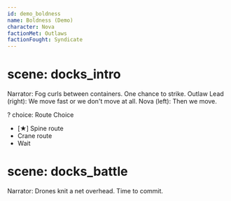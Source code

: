 ```yaml
---
id: demo_boldness
name: Boldness (Demo)
character: Nova
factionMet: Outlaws
factionFought: Syndicate
---
```


# scene: docks_intro
Narrator: Fog curls between containers. One chance to strike.
Outlaw Lead (right): We move fast or we don't move at all.
Nova (left): Then we move.

? choice: Route Choice
- [★] Spine route
- Crane route
- Wait

# scene: docks_battle
Narrator: Drones knit a net overhead. Time to commit.



